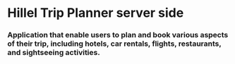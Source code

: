 # Hillel Trip Planner server side

### Application that enable users to plan and book various aspects of their trip, including hotels, car rentals, flights, restaurants, and sightseeing activities.